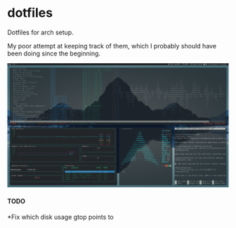 # dotfiles
Dotfiles for arch setup. 

My poor attempt at keeping track of them, which I probably should have been doing since the beginning. 

![Alt text](screenshots/20170928_132158.png?raw=true "Optional Title")

#### TODO
*Fix which disk usage gtop points to 
